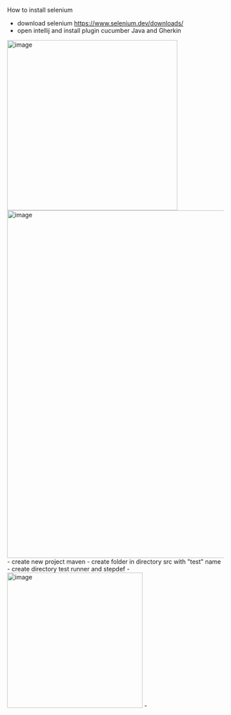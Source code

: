 How to install selenium 
- download selenium https://www.selenium.dev/downloads/ 
- open intellij and install plugin cucumber Java and Gherkin
<img width="396" alt="image" src="https://user-images.githubusercontent.com/102913752/198884840-78b1a460-677b-438d-b6e8-f062e9589f42.png">

<img width="809" alt="image" src="https://user-images.githubusercontent.com/102913752/198884654-1840feee-e332-4bd1-bd4e-06e521d10652.png">
- create new project maven 
- create folder in directory src with "test" name
- create directory test runner and stepdef
- <img width="315" alt="image" src="https://user-images.githubusercontent.com/102913752/198884743-4cf0234b-42e5-4df8-8117-25a94d0995ae.png">
- 
